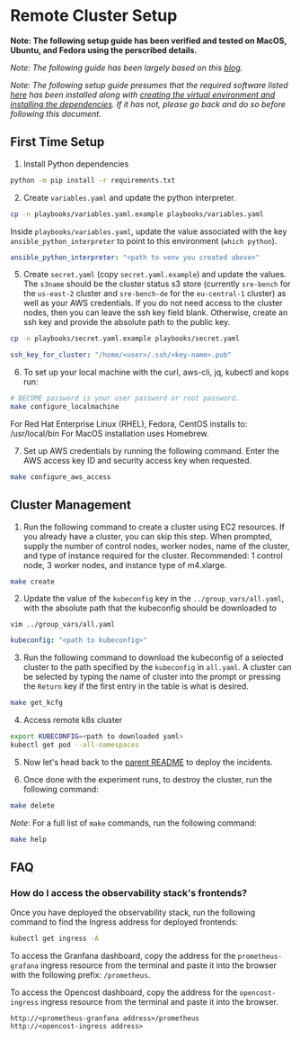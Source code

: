 # Remote Cluster Setup

__Note: The following setup guide has been verified and tested on MacOS, Ubuntu, and Fedora using the perscribed details.__

_Note: The following guide has been largely based on this [blog](https://aws.amazon.com/blogs/compute/kubernetes-clusters-aws-kops/)._

_Note: The following setup guide presumes that the required software listed [here](./README.md#required-software) has been installed along with [creating the virtual environment and installing the dependencies](./README.md#installing-dependencies). If it has not, please go back and do so before following this document._

## First Time Setup

1. Install Python dependencies
```bash
python -m pip install -r requirements.txt
```

2. Create `variables.yaml` and update the python interpreter.
```bash
cp -n playbooks/variables.yaml.example playbooks/variables.yaml
```

Inside `playbooks/variables.yaml`, update the value associated with the key `ansible_python_interpreter` to point to this environment (`which python`).
```yaml
ansible_python_interpreter: "<path to venv you created above>"
```

5. Create `secret.yaml` (copy `secret.yaml.example`) and update the values. The `s3name` should be the cluster status s3 store (currently `sre-bench` for the `us-east-2` cluster and `sre-bench-de` for the `eu-central-1` cluster) as well as your AWS credentials. If you do not need access to the cluster nodes, then you can leave the ssh key field blank. Otherwise, create an ssh key and provide the absolute path to the public key.
```bash
cp -n playbooks/secret.yaml.example playbooks/secret.yaml
```
```yaml
ssh_key_for_cluster: "/home/<user>/.ssh/<key-name>.pub"
```

6. To set up your local machine with the curl, aws-cli, jq, kubectl and kops run:
```bash
# BECOME password is your user password or root password. 
make configure_localmachine
```
For Red Hat Enterprise Linux (RHEL), Fedora, CentOS installs to: /usr/local/bin
For MacOS installation uses Homebrew.

7. Set up AWS credentials by running the following command. Enter the AWS access key ID and security access key when requested.
```bash
make configure_aws_access
```

## Cluster Management

1. Run the following command to create a cluster using EC2 resources. If you already have a cluster, you can skip this step. When prompted, supply the number of control nodes, worker nodes, name of the cluster, and type of instance required for the cluster. Recommended: 1 control node, 3 worker nodes, and instance type of m4.xlarge.
```bash
make create
```

2. Update the value of the `kubeconfig` key in the `../group_vars/all.yaml`, with the absolute path that the kubeconfig should be downloaded to
```shell
vim ../group_vars/all.yaml
```

```yaml
kubeconfig: "<path to kubeconfig>"
```

3. Run the following command to download the kubeconfig of a selected cluster to the path specified by the `kubeconfig` in `all.yaml`. A cluster can be selected by typing the name of cluster into the prompt or pressing the `Return` key if the first entry in the table is what is desired.
```bash
make get_kcfg
```

4. Access remote k8s cluster
```bash
export KUBECONFIG=<path to downloaded yaml>
kubectl get pod --all-namespaces
```

5. Now let's head back to the [parent README](../README.md) to deploy the incidents.
   
6. Once done with the experiment runs, to destroy the cluster, run the following command:
```bash
make delete
```

_Note_: For a full list of `make` commands, run the following command:
```bash
make help
```

## FAQ

### How do I access the observability stack's frontends?

Once you have deployed the observability stack, run the following command to find the Ingress address for deployed frontends:

```bash
kubectl get ingress -A
```

To access the Granfana dashboard, copy the address for the `prometheus-grafana` ingress resource from the terminal and paste it into the browser with the following prefix: `/prometheus`.

To access the Opencost dashboard, copy the address for the `opencost-ingress` ingress resource from the terminal and paste it into the browser.

```console
http://<prometheus-granfana address>/prometheus
http://<opencost-ingress address>
```
